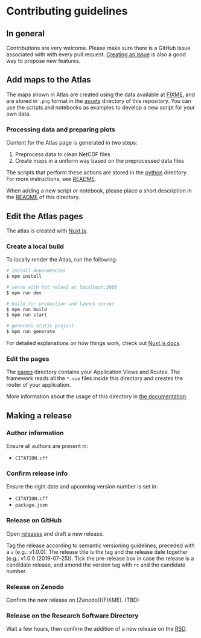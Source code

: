 # Contributing guidelines

## In general

Contributions are very welcome. Please make sure there is a GitHub issue
associated with with every pull request. [Creating an issue](https://github.com/eucp-project/atlas/issues/new) is also a good way to
propose new features.

## Add maps to the Atlas

The maps shown in Atlas are created using the data available at [FIXME](FIXME),
and are stored in `.png` format in the [assets](./assets) directory of this
repository. You can use the scripts and notebooks as examples to develop a new
script for your own data.

### Processing data and preparing plots

Content for the Atlas page is generated in two steps:

1. Preprocess data to clean NetCDF files
2. Create maps in a uniform way based on the preprocessed data files

The scripts that perform these actions are stored in the [python](./python)
directory. For more instructions, see [README](./python/README.md).

When adding a new script or notebook, please place a short description in the
[README](./python/README.md) of this directory.

## Edit the Atlas pages

The atlas is created with
[Nuxt.js](https://nuxtjs.org/docs/get-started/installation).

### Create a local build

To locally render the Atlas, run the following:

```bash
# install dependencies
$ npm install

# serve with hot reload at localhost:3000
$ npm run dev

# build for production and launch server
$ npm run build
$ npm run start

# generate static project
$ npm run generate
```

For detailed explanations on how things work, check out [Nuxt.js
docs](https://nuxtjs.org).

### Edit the pages

The [pages](./pages) directory contains your Application Views and Routes. The
framework reads all the `*.vue` files inside this directory and creates the
router of your application.

More information about the usage of this directory in [the
documentation](https://nuxtjs.org/guide/routing).

## Making a release

### Author information

Ensure all authors are present in:

- `CITATION.cff`

### Confirm release info

Ensure the right date and upcoming version number is set in:

- `CITATION.cff`
- `package.json`

### Release on GitHub

Open [releases](https://github.com/eucp-project/atlas/releases) and draft a new
release.

Tag the release according to semantic versioning guidelines, preceded with a `v`
(e.g.: v1.0.0). The release title is the tag and the release date together
(e.g.: v1.0.0 (2019-07-25)). Tick the pre-release box in case the release is a
candidate release, and amend the version tag with `rc` and the candidate number.

### Release on Zenodo

Confirm the new release on [Zenodo]((FIXME). (TBD)

### Release on the Research Software Directory

Wait a few hours, then confirm the addition of a new release on the
[RSD](https://www.research-software.nl/software/eucp-atlas).
